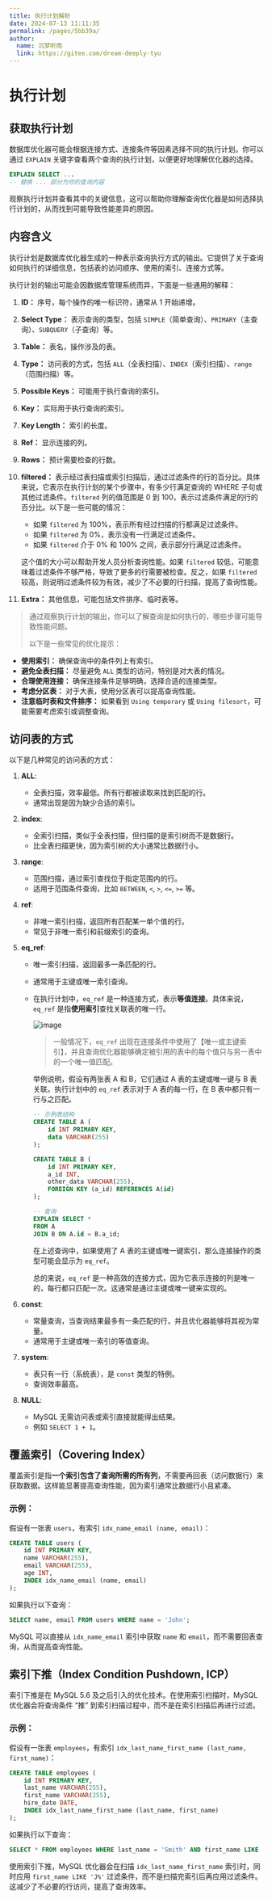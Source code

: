 ```yaml
---
title: 执行计划解析
date: 2024-07-13 11:11:35
permalink: /pages/5bb39a/
author: 
  name: 沉梦听雨
  link: https://gitee.com/dream-deeply-tyu
---
```



# 执行计划

## 获取执行计划

数据库优化器可能会根据连接方式、连接条件等因素选择不同的执行计划。你可以通过 `EXPLAIN` 关键字查看两个查询的执行计划，以便更好地理解优化器的选择。

```sql
EXPLAIN SELECT ...
-- 替换 ... 部分为你的查询内容
```

观察执行计划并查看其中的关键信息，这可以帮助你理解查询优化器是如何选择执行计划的，从而找到可能导致性能差异的原因。



## 内容含义

执行计划是数据库优化器生成的一种表示查询执行方式的输出。它提供了关于查询如何执行的详细信息，包括表的访问顺序、使用的索引、连接方式等。

执行计划的输出可能会因数据库管理系统而异，下面是一些通用的解释：

1. **ID：** 序号，每个操作的唯一标识符，通常从 1 开始递增。

2. **Select Type：** 表示查询的类型，包括 `SIMPLE`（简单查询）、`PRIMARY`（主查询）、`SUBQUERY`（子查询）等。

3. **Table：** 表名，操作涉及的表。

4. **Type：** 访问表的方式，包括 `ALL`（全表扫描）、`INDEX`（索引扫描）、`range`（范围扫描）等。

5. **Possible Keys：** 可能用于执行查询的索引。

6. **Key：** 实际用于执行查询的索引。

7. **Key Length：** 索引的长度。

8. **Ref：** 显示连接的列。

9. **Rows：** 预计需要检查的行数。

10. **filtered：** 表示经过表扫描或索引扫描后，通过过滤条件的行的百分比。具体来说，它表示在执行计划的某个步骤中，有多少行满足查询的 WHERE 子句或其他过滤条件。`filtered` 列的值范围是 0 到 100，表示过滤条件满足的行的百分比。以下是一些可能的情况：

    - 如果 `filtered` 为 100%，表示所有经过扫描的行都满足过滤条件。
    - 如果 `filtered` 为 0%，表示没有一行满足过滤条件。
    - 如果 `filtered` 介于 0% 和 100% 之间，表示部分行满足过滤条件。

    这个值的大小可以帮助开发人员分析查询性能。如果 `filtered` 较低，可能意味着过滤条件不够严格，导致了更多的行需要被检查。反之，如果 `filtered` 较高，则说明过滤条件较为有效，减少了不必要的行扫描，提高了查询性能。

11. **Extra：** 其他信息，可能包括文件排序、临时表等。

> 通过观察执行计划的输出，你可以了解查询是如何执行的，哪些步骤可能导致性能问题。
>
> 以下是一些常见的优化提示：

- **使用索引：** 确保查询中的条件列上有索引。
- **避免全表扫描：** 尽量避免 `ALL` 类型的访问，特别是对大表的情况。
- **合理使用连接：** 确保连接条件足够明确，选择合适的连接类型。
- **考虑分区表：** 对于大表，使用分区表可以提高查询性能。
- **注意临时表和文件排序：** 如果看到 `Using temporary` 或 `Using filesort`，可能需要考虑索引或调整查询。



## 访问表的方式

以下是几种常见的访问表的方式：

1. **ALL**:

   - 全表扫描，效率最低。所有行都被读取来找到匹配的行。
   - 通常出现是因为缺少合适的索引。

2. **index**:

   - 全索引扫描，类似于全表扫描，但扫描的是索引树而不是数据行。
   - 比全表扫描更快，因为索引树的大小通常比数据行小。

3. **range**:

   - 范围扫描，通过索引查找位于指定范围内的行。
   - 适用于范围条件查询，比如 `BETWEEN`, `<`, `>`, `<=`, `>=` 等。

4. **ref**:

   - 非唯一索引扫描，返回所有匹配某一单个值的行。
   - 常见于非唯一索引和前缀索引的查询。

5. **eq_ref**:

   - 唯一索引扫描，返回最多一条匹配的行。

   - 通常用于主键或唯一索引查询。

   - 在执行计划中，`eq_ref` 是一种连接方式，表示**等值连接**。具体来说，`eq_ref` 是指**使用索引**查找关联表的唯一行。

     ![image](https://cmty256.github.io/imgs-blog/MySQL/image.39g277ea1mg0.webp)

     > 一般情况下，`eq_ref` 出现在连接条件中使用了【唯一或主键索引】，并且查询优化器能够确定被引用的表中的每个值只与另一表中的一个唯一值匹配。

     举例说明，假设有两张表 A 和 B，它们通过 A 表的主键或唯一键与 B 表关联。执行计划中的 `eq_ref` 表示对于 A 表的每一行，在 B 表中都只有一行与之匹配。

     ```sql
     -- 示例表结构
     CREATE TABLE A (
         id INT PRIMARY KEY,
         data VARCHAR(255)
     );
     
     CREATE TABLE B (
         id INT PRIMARY KEY,
         a_id INT,
         other_data VARCHAR(255),
         FOREIGN KEY (a_id) REFERENCES A(id)
     );
     
     -- 查询
     EXPLAIN SELECT *
     FROM A
     JOIN B ON A.id = B.a_id;
     ```

     在上述查询中，如果使用了 A 表的主键或唯一键索引，那么连接操作的类型可能会显示为 `eq_ref`。

     总的来说，`eq_ref` 是一种高效的连接方式，因为它表示连接的列是唯一的，每行都只匹配一次。这通常是通过主键或唯一键来实现的。

6. **const**:

   - 常量查询，当查询结果最多有一条匹配的行，并且优化器能够将其视为常量。
   - 通常用于主键或唯一索引的等值查询。

7. **system**:

   - 表只有一行（系统表），是 `const` 类型的特例。
   - 查询效率最高。

8. **NULL**:

   - MySQL 无需访问表或索引直接就能得出结果。
   - 例如 `SELECT 1 + 1`。



## 覆盖索引（Covering Index）

覆盖索引是指**一个索引包含了查询所需的所有列**，不需要再回表（访问数据行）来获取数据。这样能显著提高查询性能，因为索引通常比数据行小且紧凑。

### 示例：

假设有一张表 `users`，有索引 `idx_name_email (name, email)`：

```sql
CREATE TABLE users (
    id INT PRIMARY KEY,
    name VARCHAR(255),
    email VARCHAR(255),
    age INT,
    INDEX idx_name_email (name, email)
);
```

如果执行以下查询：

```sql
SELECT name, email FROM users WHERE name = 'John';
```

MySQL 可以直接从 `idx_name_email` 索引中获取 `name` 和 `email`，而不需要回表查询，从而提高查询性能。



## 索引下推（Index Condition Pushdown, ICP）

索引下推是在 MySQL 5.6 及之后引入的优化技术。在使用索引扫描时，MySQL 优化器会将查询条件 “推” 到索引扫描过程中，而不是在索引扫描后再进行过滤。

### 示例：

假设有一张表 `employees`，有索引 `idx_last_name_first_name (last_name, first_name)`：

```sql
CREATE TABLE employees (
    id INT PRIMARY KEY,
    last_name VARCHAR(255),
    first_name VARCHAR(255),
    hire_date DATE,
    INDEX idx_last_name_first_name (last_name, first_name)
);
```

如果执行以下查询：

```sql
SELECT * FROM employees WHERE last_name = 'Smith' AND first_name LIKE 'J%';
```

使用索引下推，MySQL 优化器会在扫描 `idx_last_name_first_name` 索引时，同时应用 `first_name LIKE 'J%'` 过滤条件，而不是扫描完索引后再应用过滤条件。这减少了不必要的行访问，提高了查询效率。

